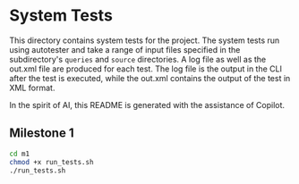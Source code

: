 # System Tests
This directory contains system tests for the project. 
The system tests run using autotester and take a range of input files specified in the
subdirectory's `queries` and `source` directories. A log file as well as the out.xml file
are produced for each test. The log file is the output in the CLI after the test is executed,
while the out.xml contains the output of the test in XML format.

In the spirit of AI, this README is generated with the assistance of Copilot.

## Milestone 1
```bash
cd m1
chmod +x run_tests.sh
./run_tests.sh
```
